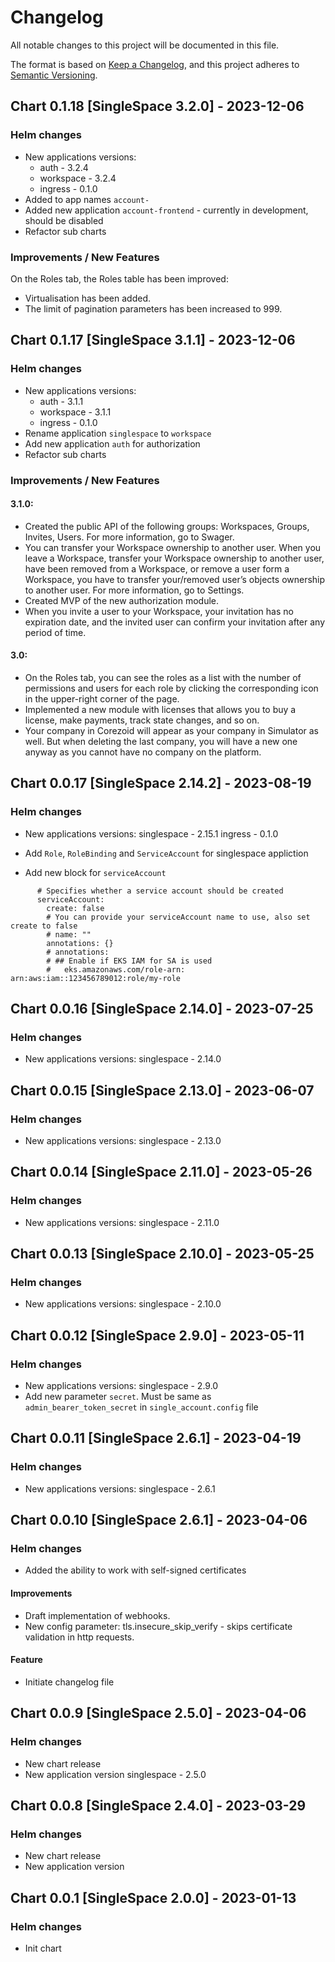 # Changelog

All notable changes to this project will be documented in this file.

The format is based on [Keep a Changelog](https://keepachangelog.com/en/1.0.0/),
and this project adheres to [Semantic Versioning](https://semver.org/spec/v2.0.0.html).

## Chart 0.1.18 [SingleSpace 3.2.0] - 2023-12-06
### Helm changes
- New applications versions:
  - auth - 3.2.4
  - workspace - 3.2.4
  - ingress - 0.1.0
- Added to app names `account-`
- Added new application `account-frontend` - currently in development, should be disabled
- Refactor sub charts

### Improvements / New Features

On the Roles tab, the Roles table has been improved:
- Virtualisation has been added.
- The limit of pagination parameters has been increased to 999.


## Chart 0.1.17 [SingleSpace 3.1.1] - 2023-12-06
### Helm changes
- New applications versions:
   - auth - 3.1.1
   - workspace - 3.1.1
   - ingress - 0.1.0
- Rename application `singlespace` to `workspace`
- Add new application `auth` for authorization
- Refactor sub charts

### Improvements / New Features

#### 3.1.0:
- Created the public API of the following groups: Workspaces, Groups, Invites, Users. For more information, go to Swager.
- You can transfer your Workspace ownership to another user. When you leave a Workspace, transfer your Workspace ownership to another user, have been removed from a Workspace, or remove a user form a Workspace, you have to transfer your/removed user’s objects ownership to another user. For more information, go to Settings.
- Created MVP of the new authorization module.
- When you invite a user to your Workspace, your invitation has no expiration date, and the invited user can confirm your invitation after any period of time.

#### 3.0:
- On the Roles tab, you can see the roles as a list with the number of permissions and users for each role by clicking the corresponding icon in the upper-right corner of the page.
- Implemented a new module with licenses that allows you to buy a license, make payments, track state changes, and so on.
- Your company in Corezoid will appear as your company in Simulator as well. But when deleting the last company, you will have a new one anyway as you cannot have no company on the platform.


## Chart 0.0.17 [SingleSpace 2.14.2] - 2023-08-19
### Helm changes
- New applications versions:
    singlespace - 2.15.1
    ingress - 0.1.0

- Add `Role`, `RoleBinding` and `ServiceAccount` for singlespace appliction
- Add new block for `serviceAccount`

```
      # Specifies whether a service account should be created
      serviceAccount:
        create: false
        # You can provide your serviceAccount name to use, also set create to false
        # name: ""
        annotations: {}
        # annotations:
        # ## Enable if EKS IAM for SA is used
        #   eks.amazonaws.com/role-arn: arn:aws:iam::123456789012:role/my-role
```

## Chart 0.0.16 [SingleSpace 2.14.0] - 2023-07-25
### Helm changes
- New applications versions:
    singlespace - 2.14.0


## Chart 0.0.15 [SingleSpace 2.13.0] - 2023-06-07
### Helm changes
- New applications versions:
    singlespace - 2.13.0


## Chart 0.0.14 [SingleSpace 2.11.0] - 2023-05-26
### Helm changes
- New applications versions:
    singlespace - 2.11.0


## Chart 0.0.13 [SingleSpace 2.10.0] - 2023-05-25
### Helm changes
- New applications versions:
    singlespace - 2.10.0


## Chart 0.0.12 [SingleSpace 2.9.0] - 2023-05-11
### Helm changes
- New applications versions:
    singlespace - 2.9.0
- Add new parameter `secret`. Must be same as `admin_bearer_token_secret` in `single_account.config` file


## Chart 0.0.11 [SingleSpace 2.6.1] - 2023-04-19
### Helm changes
- New applications versions:
    singlespace - 2.6.1


## Chart 0.0.10 [SingleSpace 2.6.1] - 2023-04-06
### Helm changes

- Аdded the ability to work with self-signed certificates

#### Improvements

- Draft implementation of webhooks.
- New config parameter: tls.insecure_skip_verify - skips certificate validation in http requests.

#### Feature

- Initiate changelog file


## Chart 0.0.9 [SingleSpace 2.5.0] - 2023-04-06
### Helm changes

- New chart release
- New application version
    singlespace - 2.5.0


## Chart 0.0.8 [SingleSpace 2.4.0] - 2023-03-29
### Helm changes

- New chart release
- New application version


## Chart 0.0.1 [SingleSpace 2.0.0] - 2023-01-13
### Helm changes

- Init chart
